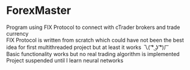 # ForexMaster
Program using FIX Protocol to connect with cTrader brokers and trade currency  
FIX Protocol is written from scratch which could have not been the best idea for first multithreaded project but at least it works 乁( ͡° ͜ʖ ͡°)ㄏ  
Basic functionality works but no real trading algorithm is implemented  
Project suspended until I learn neural networks  





